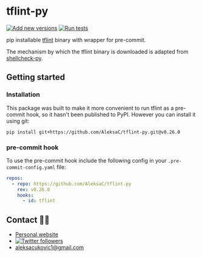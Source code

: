 # tflint-py

[![Add new versions](https://github.com/AleksaC/tflint-py/actions/workflows/add-new-versions.yml/badge.svg)](https://github.com/AleksaC/tflint-py/actions/workflows/add-new-versions.yml)
[![Run tests](https://github.com/AleksaC/tflint-py/actions/workflows/tests.yml/badge.svg)](https://github.com/AleksaC/tflint-py/actions/workflows/tests.yml)

pip installable [tflint](https://github.com/terraform-linters/tflint) binary with wrapper for pre-commit.

The mechanism by which the tflint binary is downloaded is adapted from
[shellcheck-py](https://github.com/shellcheck-py/shellcheck-py).

## Getting started

### Installation

This package was built to make it more convenient to run tflint as a pre-commit
hook, so it hasn't been published to PyPI. However you can install it using git:

```shell script
pip install git+https://github.com/AleksaC/tflint-py.git@v0.26.0
```

### pre-commit hook

To use the pre-commit hook include the following config in your `.pre-commit-config.yaml` file:

```yaml
repos:
  - repo: https://github.com/AleksaC/tflint-py
    rev: v0.26.0
    hooks:
      - id: tflint
```

## Contact 🙋‍♂️
- [Personal website](https://aleksac.me)
- <a target="_blank" href="http://twitter.com/aleksa_c_"><img alt='Twitter followers' src="https://img.shields.io/twitter/follow/aleksa_c_.svg?style=social"></a>
- aleksacukovic1@gmail.com
